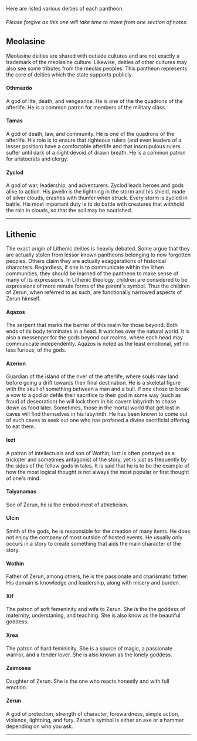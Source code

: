 Here are listed various deities of each pantheon.

###### Please forgive as this one will take time to move from one section of notes.

## Meolasine
Meolasine deities are shared with outside cultures and are not exactly a trademark of the meolasine culture. Likewise, deities of other cultures may also see some tributes from the meolas peoples. This pantheon represents the core of deities which the state supports publicly.

#### Othmazdo
A god of life, death, and vengeance. He is one of the the quadrons of the afterlife. He is a common patron for members of the military class.

#### Tamas
A god of death, law, and community. He is one of the quadrons of the afterlife. His role is to ensure that righteous rulers (and even leaders of a lesser position) have a comfortable afterlife and that inscrupulous rulers suffer until dark of a night devoid of drawn breath. He is a common patron for aristocrats and clergy.

#### Zyclod
A god of war, leadership, and adventurers. Zyclod leads heroes and gods alike to action. His javelin is the lightning in the storm and his shield, made of silver clouds, crashes with thunfer when struck. Every storm is zyclod in battle. His most important duty is to do battle with creatures that withhold the rain in clouds, so that the soil may be nourished.

-----

## Lithenic
The exact origin of Lithenic deities is heavily debated. Some argue that they are actually stolen from lessor known pantheons belonging to now forgotten peoples. Others claim they are actually exaggerations of historical characters. Regardless, if one is to communicate within the lithen communities, they should be learned of the pantheon to make sense of many of its expressions. In Lithenic theology, children are considered to be expressions of more minute forms of the parent's symbol. Thus the children of Zerun, when referred to as such, are functionally narrowed aspects of Zerun himself.

#### Aqazos
The serpent that marks the barrier of this realm for those beyond. Both ends of its body terminates in a head. It watches over the natural world. It is also a messenger for the gods beyond our realms, where each head may communicate independently. Aqazos is noted as the least emotional, yet no less furious, of the gods.

#### Azerion
Guardian of the island of the river of the afterlife, where souls may land before going a drift towards their final destination. He is a skeletal figure with the skull of something between a man and a bull. If one chose to break a vow to a god or defile their sacrifice to their god in some way (such as fraud of desecration) he will lock them in his cavern labyrinth to chase down as food later.
Sometimes, those in the mortal world that get lost in caves will find themselves in his labyrinth. He has been known to come out of such caves to seek out one who has profaned a divine sacrificial offering to eat them.

#### Iozt
A patron of intellectuals and son of Wothin, Iozt is often portayed as a trickster and sometimes antagonist of the story, yet is just as frequently by the sides of the fellow gods in tales. It is said that he is to be the example of how the most logical thought is not always the most popular or first thought of one's mind.

#### Taiyanamas
Son of Zerun, he is the embodiment of athleticism.

#### Ulcin
Smith of the gods, he is responsible for the creation of many items. He does not enjoy the company of most outside of hosted events. He usually only occurs in a story to create something that aids the main character of the story.

#### Wothin
Father of Zerun, among others, he is the passionate and charismatic father. His domain is knowledge and leadership, along with misery and burden.

#### Xif
The patron of soft femeninity and wife to Zerun. She is the the goddess of maternity, understaning, and teaching. She is also know as the beautiful goddess.

#### Xrea
The patron of hard femininity. She is a source of magic, a passionate warrior, and a tender lover. She is also known as the lonely goddess.

#### Zaimosea
Daughter of Zerun. She is the one who reacts honestly and with full emotion.

#### Zerun
A god of protection, strength of character, forewardness, simple action, violence, lightning, and fury. Zerun's symbol is either an axe or a hammer depending on who you ask.

-----
